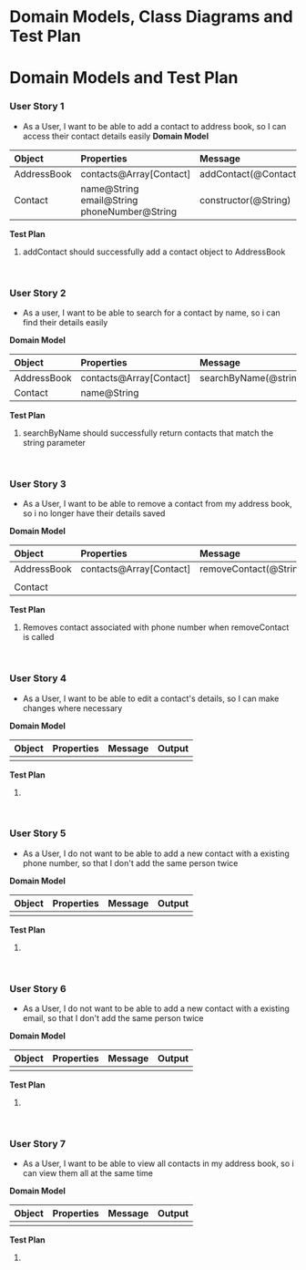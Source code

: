 # Domain Models, Class Diagrams and Test Plan
# Domain Models and Test Plan

### User Story 1

- As a User, I want to be able to add a contact to address book, so I can access their contact details easily
**Domain Model**

| Object      | Properties                                          | Message              | Output   |
|:------------|:----------------------------------------------------|:---------------------|:---------|
| AddressBook | contacts@Array[Contact]                             | addContact(@Contact) | @void    |
| Contact     | name@String<br/>email@String<br/>phoneNumber@String | constructor(@String) | @Contact |

**Test Plan**

1. addContact should successfully add a contact object to AddressBook
<br>

### User Story 2

-   As a user, I want to be able to search for a contact by name, so i can find their details easily

**Domain Model**

| Object      | Properties              | Message               | Output |
|:------------|:------------------------|:----------------------|:-------|
| AddressBook | contacts@Array[Contact] | searchByName(@string) | @Array |
| Contact     | name@String             |                       |        |

**Test Plan**

1. searchByName should successfully return contacts that match the string parameter

<br>

### User Story 3

- As a User, I want to be able to remove a contact from my address book, so i no longer have their details saved

**Domain Model**

| Object      | Properties              | Message                | Output |
|:------------|:------------------------|:-----------------------|:-------|
| AddressBook | contacts@Array[Contact] | removeContact(@String) | @Void  |
|             |                         |                        |        |
| Contact     |                         |                        |        |

**Test Plan**

1. Removes contact associated with phone number when removeContact is called

<br>

### User Story 4

- As a User, I want to be able to edit a contact's details, so I can make changes where necessary

**Domain Model**

| Object      | Properties    | Message             | Output |
| :---------- | :------------ | :------------------ | :----- |
|      | |  |   |

**Test Plan**

1. 

<br>

### User Story 5

- As a User, I do not want to be able to add a new contact with a existing phone number, so that I don't add the same person twice

**Domain Model**

| Object      | Properties | Message          | Output |
| :---------- |:-----------|:-----------------|:-------|
|      |            |                  |        |

**Test Plan**

1. 


<br>

### User Story 6

- As a User, I do not want to be able to add a new contact with a existing email, so that I don't add the same person twice

**Domain Model**

| Object      | Properties    | Message            | Output |
| :---------- | :------------ |:-------------------| :----- |
|      |               |                    |  |


**Test Plan**

1. 

<br>

### User Story 7

- As a User, I want to be able to view all contacts in my address book, so i can view them all at the same time

**Domain Model**

| Object      | Properties    | Message                | Output |
| :---------- | :------------ | :--------------------- | :----- |
|      |               |  |  |

**Test Plan**

1.
